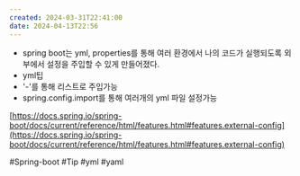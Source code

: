 ```yaml
---
created: 2024-03-31T22:41:00
date: 2024-04-13T22:56
---
```

- spring boot는 yml, properties를 통해 여러 환경에서 나의 코드가 실행되도록 외부에서 설정을 주입할 수 있게 만들어졌다.
- yml팁  
- '-'를 통해 리스트로 주입가능
- spring.config.import를 통해 여러개의 yml 파일 설정가능

[https://docs.spring.io/spring-boot/docs/current/reference/html/features.html#features.external-config](https://docs.spring.io/spring-boot/docs/current/reference/html/features.html#features.external-config)

#Spring-boot 
#Tip 
#yml
#yaml